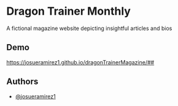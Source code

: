 
# Dragon Trainer Monthly

A fictional magazine website depicting insightful articles and bios


## Demo



https://josueramirez1.github.io/dragonTrainerMagazine/## 


## Authors

- [@josueramirez1](https://www.github.com/josueramirez1)
